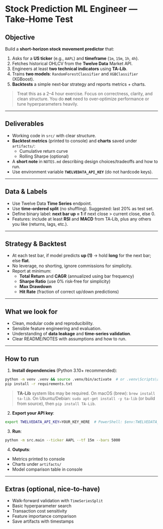 # Stock Prediction ML Engineer — Take‑Home Test

## Objective
Build a **short‑horizon stock movement predictor** that:
1. Asks for a **US ticker** (e.g., `AAPL`) and **timeframe** (`1m`, `15m`, `1h`, `4h`).
2. Fetches historical OHLCV from the **Twelve Data** Market API.
3. Engineers at least **two technical indicators** using **TA‑Lib**.
4. Trains **two models**: `RandomForestClassifier` and `XGBClassifier` (XGBoost).
5. **Backtests** a simple next‑bar strategy and reports metrics + charts.

> Treat this as a 2–4 hour exercise. Focus on correctness, clarity, and clean structure.
> You do **not** need to over‑optimize performance or tune hyperparameters heavily.

---

## Deliverables
- Working code in `src/` with clear structure.
- **Backtest metrics** (printed to console) and **charts** saved under `artifacts/`:
  - Cumulative return curve
  - Rolling Sharpe (optional)
- A **short note** in `NOTES.md` describing design choices/tradeoffs and how to run.
- Use environment variable **`TWELVEDATA_API_KEY`** (do not hardcode keys).

---

## Data & Labels
- Use Twelve Data **Time Series** endpoint.
- Use **time‑ordered split** (no shuffling). Suggested: last 20% as test set.
- Define binary label: **next bar up = 1** if next close > current close, else 0.
- Features: include at least **RSI** and **MACD** from TA‑Lib, plus any others you like (returns, lags, etc.).

---

## Strategy & Backtest
- At each test bar, if model predicts **up (1)** → hold **long** for the next bar; else **flat**.
- No leverage, no shorting, ignore commissions for simplicity.
- Report at minimum:
  - **Total Return** and **CAGR** (annualized using bar frequency)
  - **Sharpe Ratio** (use 0% risk‑free for simplicity)
  - **Max Drawdown**
  - **Hit Rate** (fraction of correct up/down predictions)

---

## What we look for
- Clean, modular code and reproducibility.
- Sensible feature engineering and evaluation.
- Understanding of **data leakage** and **time‑series validation**.
- Clear README/NOTES with assumptions and how to run.

---

## How to run

1) **Install dependencies** (Python 3.10+ recommended):
```bash
python -m venv .venv && source .venv/bin/activate  # or .venv\Scripts\activate on Windows
pip install -r requirements.txt
```

> **TA‑Lib** system libs may be required. On macOS (brew): `brew install ta-lib`. On Ubuntu/Debian: `sudo apt-get install -y ta-lib` (or build from source), then `pip install TA-Lib`.

2) **Export your API key**:
```bash
export TWELVEDATA_API_KEY=YOUR_KEY_HERE  # PowerShell: $env:TWELVEDATA_API_KEY="YOUR_KEY_HERE"
```

3) **Run**:
```bash
python -m src.main --ticker AAPL --tf 15m --bars 5000
```

4) **Outputs**:
- Metrics printed to console
- Charts under `artifacts/`
- Model comparison table in console

---

## Extras (optional, nice‑to‑have)
- Walk‑forward validation with `TimeSeriesSplit`
- Basic hyperparameter search
- Transaction cost sensitivity
- Feature importance comparison
- Save artifacts with timestamps
